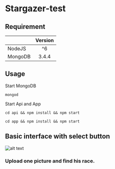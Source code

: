 # Stargazer-test

## Requirement

|               | Version       |
| ------------- |:-------------:|
| NodeJS        | ^6            |
| MongoDB       | 3.4.4         |

## Usage

Start MongoDB
```
mongod
```

Start Api and App
```
cd api && npm install && npm start

cd app && npm install && npm start
```

## Basic interface with select button

![alt text](https://img4.hostingpics.net/pics/323701Capturedecran20171118a200120.png)

### Upload one picture and find his race.
